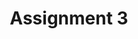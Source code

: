 ---
title: Assignment 3
topic: Image - Language Models
pdf: ../assets/assignments/HW3.pdf
zip: ../assets/assignments/HW3_Notebooks.zip
---